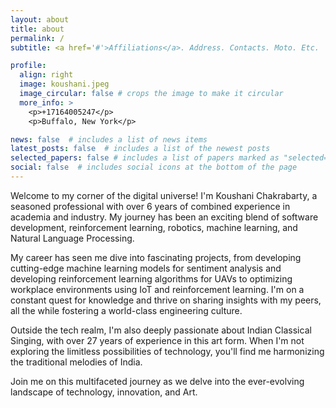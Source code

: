 ```yaml
---
layout: about
title: about
permalink: /
subtitle: <a href='#'>Affiliations</a>. Address. Contacts. Moto. Etc.

profile:
  align: right
  image: koushani.jpeg
  image_circular: false # crops the image to make it circular
  more_info: >
    <p>+17164005247</p>
    <p>Buffalo, New York</p>

news: false  # includes a list of news items
latest_posts: false  # includes a list of the newest posts
selected_papers: false # includes a list of papers marked as "selected={true}"
social: false  # includes social icons at the bottom of the page
---
```


Welcome to my corner of the digital universe! I'm Koushani Chakrabarty, a seasoned professional with over 6 years of combined experience in academia and industry. My journey has been an exciting blend of software development, reinforcement learning, robotics, machine learning, and Natural Language Processing.

My career has seen me dive into fascinating projects, from developing cutting-edge machine learning models for sentiment analysis and developing reinforcement learning algorithms for UAVs to optimizing workplace environments using IoT and reinforcement learning. I'm on a constant quest for knowledge and thrive on sharing insights with my peers, all the while fostering a world-class engineering culture.

Outside the tech realm, I'm also deeply passionate about Indian Classical Singing, with over 27 years of experience in this art form. When I'm not exploring the limitless possibilities of technology, you'll find me harmonizing the traditional melodies of India.

Join me on this multifaceted journey as we delve into the ever-evolving landscape of technology, innovation, and Art.